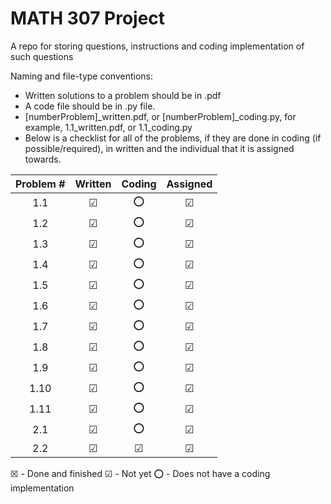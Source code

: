 # MATH 307 Project
A repo for storing questions, instructions and coding implementation of such questions

Naming and file-type conventions:
- Written solutions to a problem should be in .pdf
- A code file should be in .py file.
- [numberProblem]_written.pdf, or [numberProblem]_coding.py, for example, 1.1_written.pdf, or 1.1_coding.py
- Below is a checklist for all of the problems, if they are done in coding (if possible/required), in written and the individual that it is assigned towards.


| Problem # | Written | Coding | Assigned |
| :-------: | :-----: | :----: | :------: |
| 1.1 | &#x2611; | :o: | &#x2611; |
| 1.2 | &#x2611; | :o: | &#x2611; |
| 1.3 | &#x2611; | :o: | &#x2611; |
| 1.4 | &#x2611; | :o: | &#x2611; |
| 1.5 | &#x2611; | :o: | &#x2611; |
| 1.6 | &#x2611; | :o: | &#x2611; |
| 1.7 | &#x2611; | :o: | &#x2611; |
| 1.8 | &#x2611; | :o: | &#x2611; |
| 1.9 | &#x2611; | :o: | &#x2611; |
| 1.10 | &#x2611; | :o: | &#x2611; |
| 1.11 | &#x2611; | :o: | &#x2611; |
| 2.1 | &#x2611; | :o: | &#x2611; |
| 2.2 | &#x2611; | &#x2611; | &#x2611; |

&#x2612; - Done and finished
&#x2611; - Not yet
:o: - Does not have a coding implementation
